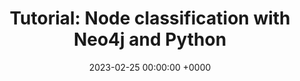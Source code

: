 ---
layout: redirected
redirect_to:  https://andrewwango.github.io/neo4j-demos/rendered/cora/demo.html
type: article
title: "Tutorial: Node classification with Neo4j and Python"
date: 2023-02-25 00:00:00 +0000
description: Comparing ML using tabular vs graph data models with the Cora dataset
img: neo4j-cora-demo_cover.png
tags: [data-science, tutorial]
---